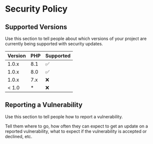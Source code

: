 # Security Policy

## Supported Versions

Use this section to tell people about which versions of your project are
currently being supported with security updates.

| Version | PHP | Supported          |
|---------|-----|--------------------|
| 1.0.x   | 8.1 | :white_check_mark: |
| 1.0.x   | 8.0 | :white_check_mark: |
| 1.0.x   | 7.x | :x:                |
| < 1.0   | *   | :x:                |

## Reporting a Vulnerability

Use this section to tell people how to report a vulnerability.

Tell them where to go, how often they can expect to get an update on a
reported vulnerability, what to expect if the vulnerability is accepted or
declined, etc.
